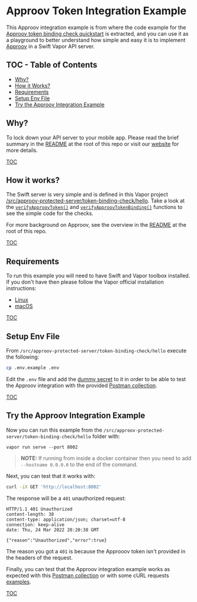 # Approov Token Integration Example

This Approov integration example is from where the code example for the [Approov token binding check quickstart](/docs/APPROOV_TOKEN_BINDING_QUICKSTART.md) is extracted, and you can use it as a playground to better understand how simple and easy it is to implement [Approov](https://approov.io) in a Swift Vapor API server.

## TOC - Table of Contents

* [Why?](#why)
* [How it Works?](#how-it-works)
* [Requirements](#requirements)
* [Setup Env File](#setup-env-file)
* [Try the Approov Integration Example](#try-the-approov-integration-example)


## Why?

To lock down your API server to your mobile app. Please read the brief summary in the [README](/README.md#why) at the root of this repo or visit our [website](https://approov.io/product.html) for more details.

[TOC](#toc---table-of-contents)


## How it works?

The Swift server is very simple and is defined in this Vapor project [/src/approov-protected-server/token-binding-check/hello](/src/approov-protected-server/token-binding-check/hello). Take a look at the [`verifyApproovToken()`](/src/approov-protected-server/token-binding-check/hello/Sources/App/Middlewares/ApproovTokenMiddleware.swift) and [`verifyApproovTokenBinding()`](/src/approov-protected-server/token-binding-check/hello/Sources/App/Middlewares/ApproovTokenMiddleware.swift) functions to see the simple code for the checks.

For more background on Approov, see the overview in the [README](/README.md#how-it-works) at the root of this repo.

[TOC](#toc---table-of-contents)


## Requirements

To run this example you will need to have Swift and Vapor toolbox installed. If you don't have then please follow the Vapor official installation instructions:

* [Linux](https://docs.vapor.codes/4.0/install/linux/)
* [macOS](https://docs.vapor.codes/4.0/install/macos/)

[TOC](#toc---table-of-contents)


## Setup Env File

From `/src/approov-protected-server/token-binding-check/hello` execute the following:

```bash
cp .env.example .env
```

Edit the `.env` file and add the [dummy secret](/README.md#the-dummy-secret) to it in order to be able to test the Approov integration with the provided [Postman collection](https://github.com/approov/postman-collections/blob/master/quickstarts/hello-world/hello-world.postman_curl_requests_examples.md).

[TOC](#toc---table-of-contents)


## Try the Approov Integration Example

Now you can run this example from the `/src/approov-protected-server/token-binding-check/hello` folder with:

```text
vapor run serve --port 8002
```

> **NOTE:** If running from inside a docker container then you need to add `--hostname 0.0.0.0` to the end of the command.

Next, you can test that it works with:

```bash
curl -iX GET 'http://localhost:8002'
```

The response will be a `401` unauthorized request:

```text
HTTP/1.1 401 Unauthorized
content-length: 38
content-type: application/json; charset=utf-8
connection: keep-alive
date: Thu, 24 Mar 2022 20:20:38 GMT

{"reason":"Unauthorized","error":true}
```

The reason you got a `401` is because the Approoov token isn't provided in the headers of the request.

Finally, you can test that the Approov integration example works as expected with this [Postman collection](/README.md#testing-with-postman) or with some cURL requests [examples](/README.md#testing-with-curl).

[TOC](#toc---table-of-contents)
